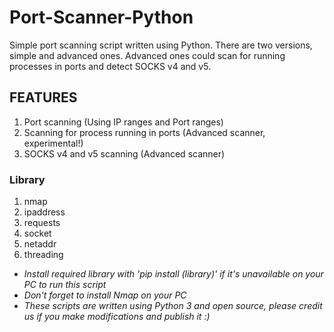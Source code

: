 # Port-Scanner-Python
Simple port scanning script written using Python. There are two versions, simple and advanced ones.
Advanced ones could scan for running processes in ports and detect SOCKS v4 and v5.

## FEATURES
1. Port scanning (Using IP ranges and Port ranges)
2. Scanning for process running in ports (Advanced scanner, experimental!)
3. SOCKS v4 and v5 scanning (Advanced scanner)

### Library
1. nmap
2. ipaddress
3. requests
4. socket
5. netaddr
6. threading
- *Install required library with 'pip install (library)' if it's unavailable on your PC to run this script*
- *Don't forget to install Nmap on your PC*
- *These scripts are written using Python 3 and open source, please credit us if you make modifications and publish it :)*
